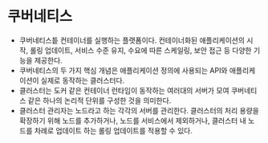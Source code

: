 # 쿠버네티스
- 쿠버네티스틑 컨테이너를 실행하는 플랫폼이다.
컨테이너화된 애플리케이션의 시작, 롤링 업데이트, 서비스 수준 유지, 수요에 따른 스케일링, 보안 접근 등 다양한 기능을 제공한다.
- 쿠버네티스의 두 가지 핵심 개념은 애플리케이션 정의에 사용되는 API와 애플리케이션이 실제로 동작하는 클러스터다.
- 클러스터는 도커 같은 컨테이너 런타임이 동작하는 여러대의 서버가 모여 쿠버네티스 같은 하나의 논리적 단위를 구성한 것을 의미한다.
- 클러스터 관리자는 노드라고 하는 각각의 서버를 관리한다. 클러스터의 처리 용량을 확장하기 위해 노드를 추가하거나, 노드를 서비스에서 제외하거나, 클러스터 내 노드를 차례로 업데이트 하는 롤링 업데이트를 적용할 수 있다.

